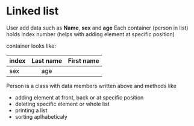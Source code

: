 # Linked list

User add data such as **Name**, **sex** and **age**
Each container (person in list) holds index number (helps with adding element at specific position)

container looks like:

| index | Last name | First name |
| ------|:---------:|------------|
|  sex  | age       |            |

Person is a class with data members written above and methods like 
 * adding element at front, back or at specific position
 * deleting specific element or whole list
 * printing a list
 * sorting aplhabeticaly
 

